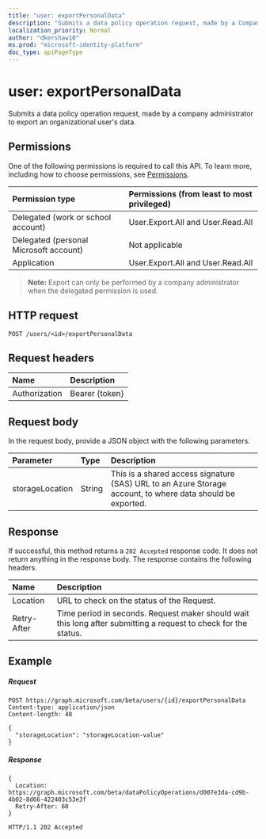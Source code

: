 ```yaml
---
title: "user: exportPersonalData"
description: "Submits a data policy operation request, made by a Company Administrator to export an organizational user's data."
localization_priority: Normal
author: "dkershaw10"
ms.prod: "microsoft-identity-platform"
doc_type: apiPageType
---
```


# user: exportPersonalData

Submits a data policy operation request, made by a company administrator to export an organizational user's data.

## Permissions
One of the following permissions is required to call this API. To learn more, including how to choose permissions, see [Permissions](/graph/permissions-reference).

|Permission type      | Permissions (from least to most privileged)              |
|:--------------------|:---------------------------------------------------------|
|Delegated (work or school account) |  User.Export.All and User.Read.All  |
|Delegated (personal Microsoft account) |  Not applicable  |
|Application | User.Export.All and User.Read.All |

>**Note:** Export can only be performed by a company administrator when the delegated permission is used.

## HTTP request
<!-- { "blockType": "ignored" } -->
```http
POST /users/<id>/exportPersonalData

```
## Request headers
| Name       | Description |
|:---------------|:----------|
| Authorization  | Bearer {token}|

## Request body
In the request body, provide a JSON object with the following parameters.

| Parameter	   | Type	|Description |
|:---------------|:--------|:----------|
|storageLocation|String|This is a shared access signature (SAS) URL to an Azure Storage account, to where data should be exported.|

## Response
If successful, this method returns a `202 Accepted` response code. It does not return anything in the response body. The response contains the following headers.

| Name       | Description |
|:---------------|:----------|
| Location  | URL to check on the status of the Request. |
| Retry-After  | Time period in seconds. Request maker should wait this long after submitting a request to check for the status. |


## Example
##### Request
<!-- {
  "blockType": "request",
  "name": "user_exportpersonaldata"
}-->
```http
POST https://graph.microsoft.com/beta/users/{id}/exportPersonalData
Content-type: application/json
Content-length: 48

{
  "storageLocation": "storageLocation-value"
}
```
##### Response

```
{
  Location: https://graph.microsoft.com/beta/dataPolicyOperations/d007e3da-cd9b-4b02-8d66-422403c53e3f
  Retry-After: 60
}
```

<!-- {
  "blockType": "response",
  "truncated": true,
  "@odata.type": "microsoft.graph.none"
} -->
```http
HTTP/1.1 202 Accepted
```

<!-- uuid: 8fcb5dbc-d5aa-4681-8e31-b001d5168d79
2015-10-25 14:57:30 UTC -->
<!-- {
  "type": "#page.annotation",
  "description": "user: exportPersonalData",
  "keywords": "",
  "section": "documentation",
  "tocPath": ""
}-->
